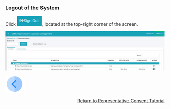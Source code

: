 ### Logout of the System

Click ![image](/articles/demo_project/DPM_Demo_Project/images/08_ICON_SignOut.jpg), located at the top-right corner of the screen.

![image](/articles/demo_project/DPM_Demo_Project/images/08_18_Consent_RepConsent_Logout.jpg)



[![Previous](/articles/demo_project/DPM_Demo_Project/images/Previous.png)]( /articles/demo_project/DPM_Demo_Project/08_Consent/07_05_Representative_View_Consent_History.md)[<p align="right"> Return to Representative Consent Tutorial</p>](/articles/demo_project/DPM_Demo_Project/08_Consent/06_Representative_Consent_Introduction.md)
